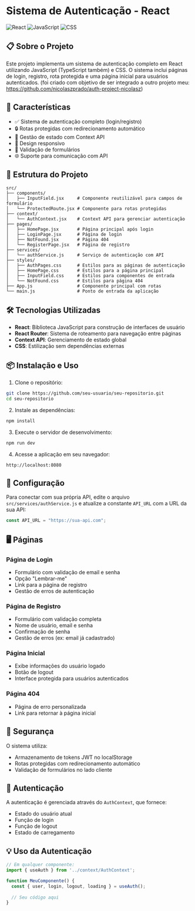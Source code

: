 # Sistema de Autenticação - React

![React](https://img.shields.io/badge/React-20232A?style=for-the-badge&logo=react&logoColor=61DAFB)
![JavaScript](https://img.shields.io/badge/JavaScript-F7DF1E?style=for-the-badge&logo=javascript&logoColor=black)
![CSS](https://img.shields.io/badge/CSS-1572B6?style=for-the-badge&logo=css3&logoColor=white)

## 📋 Sobre o Projeto

Este projeto implementa um sistema de autenticação completo em React utilizando JavaScript (TypeScript também) e CSS. O sistema inclui páginas de login, registro, rota protegida e uma página inicial para usuários autenticados. (foi criado com objetivo de ser integrado a outro projeto meu: https://github.com/nicolaszprado/auth-project-nicolasz)

## 🚀 Características

- ✅ Sistema de autenticação completo (login/registro)
- 🔒 Rotas protegidas com redirecionamento automático
- 🔄 Gestão de estado com Context API
- 📱 Design responsivo
- 📄 Validação de formulários
- 🌐 Suporte para comunicação com API

## 📁 Estrutura do Projeto

```
src/
├── components/
│   ├── InputField.jsx     # Componente reutilizável para campos de formulário
│   └── ProtectedRoute.jsx # Componente para rotas protegidas
├── context/
│   └── AuthContext.jsx    # Context API para gerenciar autenticação
├── pages/
│   ├── HomePage.jsx       # Página principal após login
│   ├── LoginPage.jsx      # Página de login
│   ├── NotFound.jsx       # Página 404
│   └── RegisterPage.jsx   # Página de registro
├── services/
│   └── authService.js     # Serviço de autenticação com API
├── styles/
│   ├── AuthPages.css      # Estilos para as páginas de autenticação
│   ├── HomePage.css       # Estilos para a página principal
│   ├── InputField.css     # Estilos para componentes de entrada
│   └── NotFound.css       # Estilos para página 404
├── App.js                 # Componente principal com rotas
└── main.js                # Ponto de entrada da aplicação
```

## 🛠️ Tecnologias Utilizadas

- **React**: Biblioteca JavaScript para construção de interfaces de usuário
- **React Router**: Sistema de roteamento para navegação entre páginas
- **Context API**: Gerenciamento de estado global
- **CSS**: Estilização sem dependências externas

## 📦 Instalação e Uso

1. Clone o repositório:
```bash
git clone https://github.com/seu-usuario/seu-repositorio.git
cd seu-repositorio
```

2. Instale as dependências:
```bash
npm install
```

3. Execute o servidor de desenvolvimento:
```bash
npm run dev
```

4. Acesse a aplicação em seu navegador:
```
http://localhost:8080
```

## 🔧 Configuração

Para conectar com sua própria API, edite o arquivo `src/services/authService.js` e atualize a constante `API_URL` com a URL da sua API:

```javascript
const API_URL = "https://sua-api.com";
```

## 🖥️ Páginas

### Página de Login
- Formulário com validação de email e senha
- Opção "Lembrar-me"
- Link para a página de registro
- Gestão de erros de autenticação

### Página de Registro
- Formulário com validação completa
- Nome de usuário, email e senha
- Confirmação de senha
- Gestão de erros (ex: email já cadastrado)

### Página Inicial
- Exibe informações do usuário logado
- Botão de logout
- Interface protegida para usuários autenticados

### Página 404
- Página de erro personalizada
- Link para retornar à página inicial

## 🔐 Segurança

O sistema utiliza:
- Armazenamento de tokens JWT no localStorage
- Rotas protegidas com redirecionamento automático
- Validação de formulários no lado cliente

## 👤 Autenticação

A autenticação é gerenciada através do `AuthContext`, que fornece:

- Estado do usuário atual
- Função de login
- Função de logout
- Estado de carregamento

## 💡 Uso da Autenticação

```jsx
// Em qualquer componente:
import { useAuth } from '../context/AuthContext';

function MeuComponente() {
  const { user, login, logout, loading } = useAuth();
  
  // Seu código aqui
}
```
